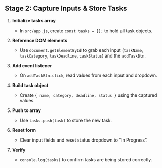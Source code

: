 ## Stage 2: Capture Inputs & Store Tasks

1. **Initialize tasks array**  
   - In `src/app.js`, create `const tasks = [];` to hold all task objects.

2. **Reference DOM elements**  
   - Use `document.getElementById` to grab each input (`taskName`, `taskCategory`, `taskDeadline`, `taskStatus`) and the `addTaskBtn`.

3. **Add event listener**  
   - On `addTaskBtn.click`, read values from each input and dropdown.

4. **Build task object**  
   - Create `{ name, category, deadline, status }` using the captured values.

5. **Push to array**  
   - Use `tasks.push(task)` to store the new task.

6. **Reset form**  
   - Clear input fields and reset status dropdown to “In Progress”.

7. **Verify**  
   - `console.log(tasks)` to confirm tasks are being stored correctly.
